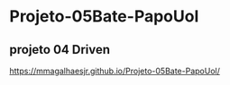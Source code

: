 # Projeto-05Bate-PapoUol

## projeto 04 Driven 
https://mmagalhaesjr.github.io/Projeto-05Bate-PapoUol/
